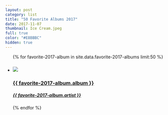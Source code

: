 ```yaml
---
layout: post
category: list
title: "50 Favorite Albums 2017"
date: 2017-11-07
thumbnail: Ice Cream.jpeg
full: true
color: "#E8BBBC"
hidden: true
---
```


<ul class="list article-list list-grid list-grid-numbered list-shadow">
  {% for favorite-2017-album in site.data.favorite-2017-albums limit:50 %}
  <li class="list-item">
    <a href="{{ favorite-2017-album.link }}">
      <h5 class="list-rank"></h5>
      <img src="/img/albums/{{ favorite-2017-album.album }}.jpeg" class="list-image" loading="lazy">
      <h3 class="list-title">{{ favorite-2017-album.album }}</h3>
      <h5>{{ favorite-2017-album.artist }}</h5>
    </a>
  </li>
  {% endfor %}
</ul>
